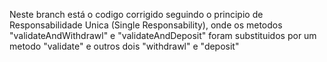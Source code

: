 Neste branch está o codigo corrigido seguindo o principio de Responsabilidade Unica (Single Responsability), onde os metodos "validateAndWithdrawl" e "validateAndDeposit" foram substituidos por um metodo "validate" e outros dois "withdrawl" e "deposit"
